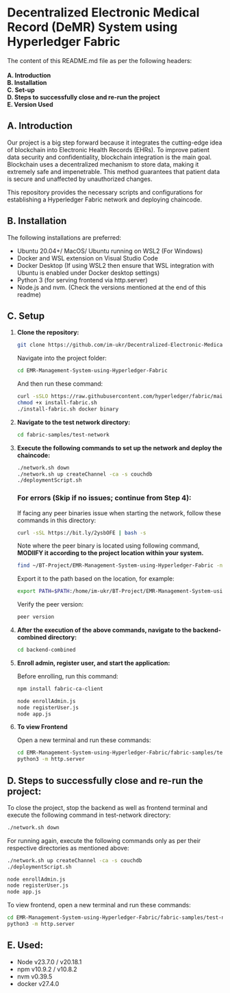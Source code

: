 # Decentralized Electronic Medical Record (DeMR) System using Hyperledger Fabric

The content of this README.md file as per the following headers:<br><br>
<b>A. Introduction <br>
B. Installation <br>
C. Set-up <br>
D. Steps to successfully close and re-run the project <br>
E. Version Used <br></b>

## A. Introduction

Our project is a big step forward because it integrates the cutting-edge idea of blockchain into Electronic Health Records (EHRs). To improve patient data security and confidentiality, blockchain integration is the main goal. Blockchain uses a decentralized mechanism to store data, making it extremely safe and impenetrable. This method guarantees that patient data is secure and unaffected by unauthorized changes.

This repository provides the necessary scripts and configurations for establishing a Hyperledger Fabric network and deploying chaincode.

## B. Installation
The following installations are preferred:
- Ubuntu 20.04+/ MacOS/ Ubuntu running on WSL2 (For Windows)
- Docker and WSL extension on Visual Studio Code
- Docker Desktop (If using WSL2 then ensure that WSL integration with Ubuntu is enabled under Docker desktop settings)
- Python 3 (for serving frontend via http.server)
- Node.js and nvm. (Check the versions mentioned at the end of this readme)

## C. Setup

1. **Clone the repository:**

   ```bash
   git clone https://github.com/im-ukr/Decentralized-Electronic-Medical-Records-DeMR-System.git
   ```
   Navigate into the project folder:
    ```bash
   cd EMR-Management-System-using-Hyperledger-Fabric
   ```
   And then run these command:
    ```bash
   curl -sSLO https://raw.githubusercontent.com/hyperledger/fabric/main/scripts/install-fabric.sh
   chmod +x install-fabric.sh
   ./install-fabric.sh docker binary
   ```

3. **Navigate to the test network directory:**

   ```bash
   cd fabric-samples/test-network
   ```
   
5. **Execute the following commands to set up the network and deploy the chaincode:**

   ```bash
   ./network.sh down
   ./network.sh up createChannel -ca -s couchdb
   ./deploymentScript.sh
   ```
   ### For errors (Skip if no issues; continue from Step 4):
   If facing any peer binaries issue when starting the network, follow these commands in this directory:
   ```bash
   curl -sSL https://bit.ly/2ysbOFE | bash -s
   ```
   Note where the peer binary is located using following command, **MODIIFY it according to the project location within your system.**
   ```bash
   find ~/BT-Project/EMR-Management-System-using-Hyperledger-Fabric -name peer
   ```
   Export it to the path based on the location, for example:
   ```bash
   export PATH=$PATH:/home/im-ukr/BT-Project/EMR-Management-System-using-Hyperledger-Fabric/fabric-samples/test-network/fabric-samples/bin
   ```
   Verify the peer version:
   ```bash
   peer version
   ```

6. **After the execution of the above commands, navigate to the backend-combined directory:**

   ```bash
   cd backend-combined
   ```

7. **Enroll admin, register user, and start the application:**

   Before enrolling, run this command:
   ```bash
   npm install fabric-ca-client
   ```
   ```bash
   node enrollAdmin.js
   node registerUser.js
   node app.js
   ```

8. **To view Frontend**

   Open a new terminal and run these commands:
   ```bash
   cd EMR-Management-System-using-Hyperledger-Fabric/fabric-samples/test-network/frontend
   python3 -m http.server
   ```

## D. Steps to successfully close and re-run the project:
To close the project, stop the backend as well as frontend terminal and execute the following command in test-network directory:
   ```bash
   ./network.sh down
   ```
For running again, execute the following commands only as per their respective directories as mentioned above:
   ```bash
   ./network.sh up createChannel -ca -s couchdb
   ./deploymentScript.sh
   ```
   ```bash
   node enrollAdmin.js
   node registerUser.js
   node app.js
   ```
To view frontend, open a new terminal and run these commands:
   ```bash
   cd EMR-Management-System-using-Hyperledger-Fabric/fabric-samples/test-network/frontend
   python3 -m http.server
   ```
## E. Used:
- Node v23.7.0 / v20.18.1
- npm v10.9.2 / v10.8.2
- nvm v0.39.5
- docker v27.4.0

